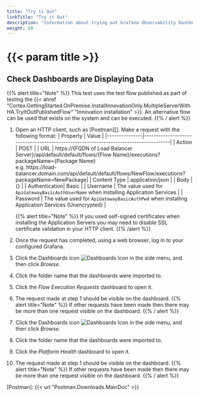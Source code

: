 ```yaml
---
title: "Try it Out"
linkTitle: "Try it Out"
description: "Information about trying out Grafana Observability Dashboards for the first time."
weight: 60
---
```


# {{< param title >}}

## Check Dashboards are Displaying Data
{{% alert title="Note" %}}
This test uses the test flow published as part of testing the {{< ahref "Cortex.GettingStarted.OnPremise.InstallInnovationOnly.MultipleServerWithHA.TryItOutPublishedFlow" "Innovation installation" >}}. An alternative flow can be used that exists on the system and can be executed.
{{% / alert %}}

1. Open an HTTP client, such as [Postman][]. Make a request with the following format:
    | Property      | Value                                                                               |
    |---------------|-------------------------------------------------------------------------------------|
    | Action        | POST                                                                                |
    | URL           | https://{FQDN of Load Balancer Server}/api/default/default/flows/{Flow Name}/executions?packageName={Package Name}<br />e.g. https://load-balancer&#46;domain&#46;com/api/default/default/flows/NewFlow/executions?packageName=NewPackage|
    | Content Type  | application/json                                                                    |
    | Body          | {}                                                                                  |
    | Authentication| Basic                                                                               |
    | Username      | The value used for `ApiGatewayBasicAuthUserName` when installing Application Services              |
    | Password      | The value used for `ApiGatewayBasicAuthPwd` when installing Application Services (Unencrypted) |

    {{% alert title="Note" %}} If you used self-signed certificates when installing the Application Servers you may need to disable SSL certificate validation in your HTTP client. {{% /alert %}}

1. Once the request has completed, using a web browser, log in to your configured Grafana.
1. Click the Dashboards icon ![Dashboards Icon](/images/DashboardsIcon.png 'Dashboards Icon') in the side menu, and then click *Browse*.
1. Click the folder name that the dashboards were imported to.
1. Click the *Flow Execution Requests* dashboard to open it.
1. The request made at step 1 should be visible on the dashboard.
{{% alert title="Note" %}}
If other requests have been made then there may be more than one request visible on the dashboard.
{{% / alert %}}
1. Click the Dashboards icon ![Dashboards Icon](/images/DashboardsIcon.png 'Dashboards Icon') in the side menu, and then click *Browse*.
1. Click the folder name that the dashboards were imported to.
1. Click the *Platform Health* dashboard to open it.
1. The request made at step 1 should be visible on the dashboard.
{{% alert title="Note" %}}
If other requests have been made then there may be more than one request visible on the dashboard.
{{% / alert %}}

[Postman]: {{< url "Postman.Downloads.MainDoc" >}}
